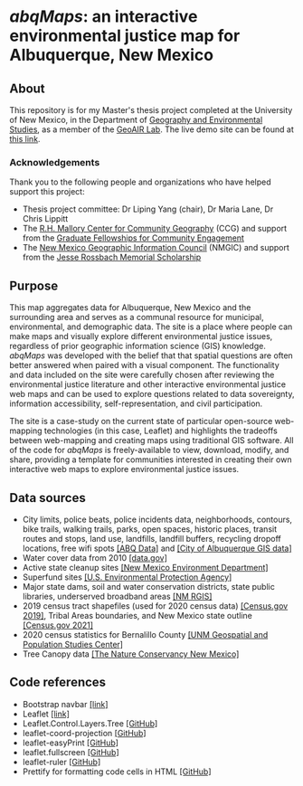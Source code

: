 # *abqMaps*: an interactive environmental justice map for Albuquerque, New Mexico


## About
This repository is for my Master's thesis project completed at the University of New Mexico, in the Department of [Geography and Environmental Studies](https://geography.unm.edu/), as a member of the [GeoAIR Lab](https://geoair.lipingyang.org/). The live demo site can be found at [this link](https://geoair-lab.github.io/abqMaps-v2/src/index.html).

### Acknowledgements
Thank you to the following people and organizations who have helped support this project: 
- Thesis project committee: Dr Liping Yang (chair), Dr Maria Lane, Dr Chris Lippitt
- The [R.H. Mallory Center for Community Geography](https://communitygeography.unm.edu/) (CCG) and support from the [Graduate Fellowships for Community Engagement](https://communitygeography.unm.edu/funding/grad-fellowships.html)
- The [New Mexico Geographic Information Council](https://nmgic.com/) (NMGIC) and support from the [Jesse Rossbach Memorial Scholarship](https://nmgic.com/education/scholarships/)


## Purpose
This map aggregates data for Albuquerque, New Mexico and the surrounding area and serves as a communal resource for municipal, environmental, and demographic data. The site is a place where people can make maps and visually explore different environmental justice issues, regardless of prior geographic information science (GIS) knowledge. *abqMaps* was developed with the belief that that spatial questions are often better answered when paired with a visual component. The functionality and data included on the site were carefully chosen after reviewing the environmental justice literature and other interactive environmental justice web maps and can be used to explore questions related to data sovereignty, information accessibility, self-representation, and civil participation.

The site is a case-study on the current state of particular open-source web-mapping technologies (in this case, Leaflet) and highlights the tradeoffs between web-mapping and creating maps using traditional GIS software. All of the code for *abqMaps* is freely-available to view, download, modify, and share, providing a template for communities interested in creating their own interactive web maps to explore environmental justice issues.

## Data sources
- City limits, police beats, police incidents data, neighborhoods, contours, bike trails, walking trails, parks, open spaces, historic places, transit routes and stops, land use, landfills, landfill buffers, recycling dropoff locations, free wifi spots [[ABQ Data]](https://www.cabq.gov/abq-data/) and [[City of Albuquerque GIS data]](https://www.cabq.gov/gis/geographic-information-systems-data)
- Water cover data from 2010 [[data.gov]](https://catalog.data.gov/dataset/2010-bernalillo-county-nm-current-area-hydrography)
- Active state cleanup sites [[New Mexico Environment Department]](https://data-nmenv.opendata.arcgis.com/datasets/85f43fe83e564d89a1d3b4b2d6a7129b_0/explore?layer=0&location=34.988414%2C-106.360958%2C10.00)
- Superfund sites [[U.S. Environmental Protection Agency]](https://edg.epa.gov/metadata/catalog/search/resource/details.page?uuid=%7BFC07D75C-8596-434B-B1A6-0688C9CD45B5%7D)
- Major state dams, soil and water conservation districts, state public libraries, underserved broadband areas [[NM RGIS]](https://rgis.unm.edu/)
- 2019 census tract shapefiles (used for 2020 census data) [[Census.gov 2019]](https://www.census.gov/geographies/mapping-files/time-series/geo/cartographic-boundary.2019.html#list-tab-U8W68AR8I1HHUECUZN), Tribal Areas boundaries, and New Mexico state outline [[Census.gov 2021]](https://www.census.gov/geographies/mapping-files/time-series/geo/cartographic-boundary.2021.html#list-tab-7W5ZY8M0UTPAY2TMZE)
- 2020 census statistics for Bernalillo County [[UNM Geospatial and Population Studies Center]](https://gps.unm.edu/census2020/NewMexicoCountyCCCDataPortal)
- Tree Canopy data [[The Nature Conservancy New Mexico]](https://www.nmconservation.org/field-notes/abq-canopy-2020)


## Code references
- Bootstrap navbar [[link]](https://getbootstrap.com/docs/4.6/components/navbar/)
- Leaflet [[link]](https://leafletjs.com/)
- Leaflet.Control.Layers.Tree [[GitHub]](https://github.com/jjimenezshaw/Leaflet.Control.Layers.Tree)
- leaflet-coord-projection [[GitHub]](https://github.com/edihasaj/leaflet-coord-projection)
- leaflet-easyPrint [[GitHub]](https://github.com/rowanwins/leaflet-easyPrint)
- leaflet.fullscreen [[GitHub]](https://github.com/brunob/leaflet.fullscreen)
- leaflet-ruler [[GitHub]](https://github.com/gokertanrisever/leaflet-ruler)
- Prettify for formatting code cells in HTML [[GitHub]](https://github.com/googlearchive/code-prettify)
